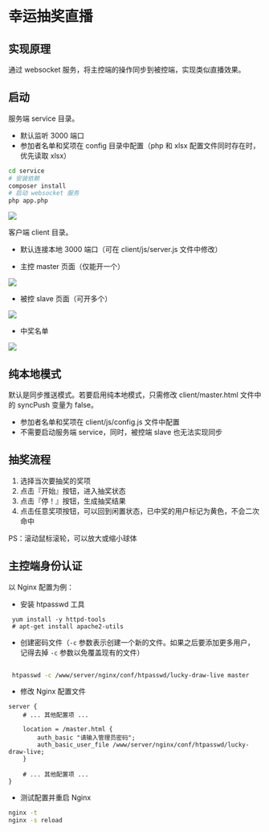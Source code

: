 # 幸运抽奖直播

## 实现原理

通过 websocket 服务，将主控端的操作同步到被控端，实现类似直播效果。

## 启动

服务端 service 目录。

- 默认监听 3000 端口
- 参加者名单和奖项在 config 目录中配置（php 和 xlsx 配置文件同时存在时，优先读取 xlsx）

```bash
cd service
# 安装依赖
composer install
# 启动 websocket 服务
php app.php
```

![](https://github.com/user-attachments/assets/90d9df30-dbf8-4758-9532-cec1cf5b23b5)

客户端 client 目录。

- 默认连接本地 3000 端口（可在 client/js/server.js 文件中修改）

- 主控 master 页面（仅能开一个）

![](https://github.com/user-attachments/assets/82c78fd2-46b8-4923-ba93-544b5f5997bc)

- 被控 slave 页面（可开多个）

![](https://github.com/user-attachments/assets/280b1565-ddc3-4ad4-b2b5-f92a325c808b)

- 中奖名单

![](https://github.com/user-attachments/assets/3335f097-35d2-4b2f-b5c3-48522e87f4c1)

## 纯本地模式

默认是同步推送模式。若要启用纯本地模式，只需修改 client/master.html 文件中的 syncPush 变量为 false。

- 参加者名单和奖项在 client/js/config.js 文件中配置
- 不需要启动服务端 service，同时，被控端 slave 也无法实现同步

## 抽奖流程

1. 选择当次要抽奖的奖项
2. 点击『开始』按钮，进入抽奖状态
3. 点击『停！』按钮，生成抽奖结果
4. 点击任意奖项按钮，可以回到闲置状态，已中奖的用户标记为黄色，不会二次命中

PS：滚动鼠标滚轮，可以放大或缩小球体

## 主控端身份认证

以 Nginx 配置为例：

- 安装 htpasswd 工具

```
 yum install -y httpd-tools
 # apt-get install apache2-utils
```

- 创建密码文件（`-c` 参数表示创建一个新的文件。如果之后要添加更多用户，记得去掉 `-c` 参数以免覆盖现有的文件）

```bash
 
 htpasswd -c /www/server/nginx/conf/htpasswd/lucky-draw-live master
```

- 修改 Nginx 配置文件

```nginx
server {
    # ... 其他配置项 ...

    location = /master.html {
        auth_basic "请输入管理员密码";
        auth_basic_user_file /www/server/nginx/conf/htpasswd/lucky-draw-live;
    }

    # ... 其他配置项 ...
}
```

- 测试配置并重启 Nginx

```bash
nginx -t
nginx -s reload
```

